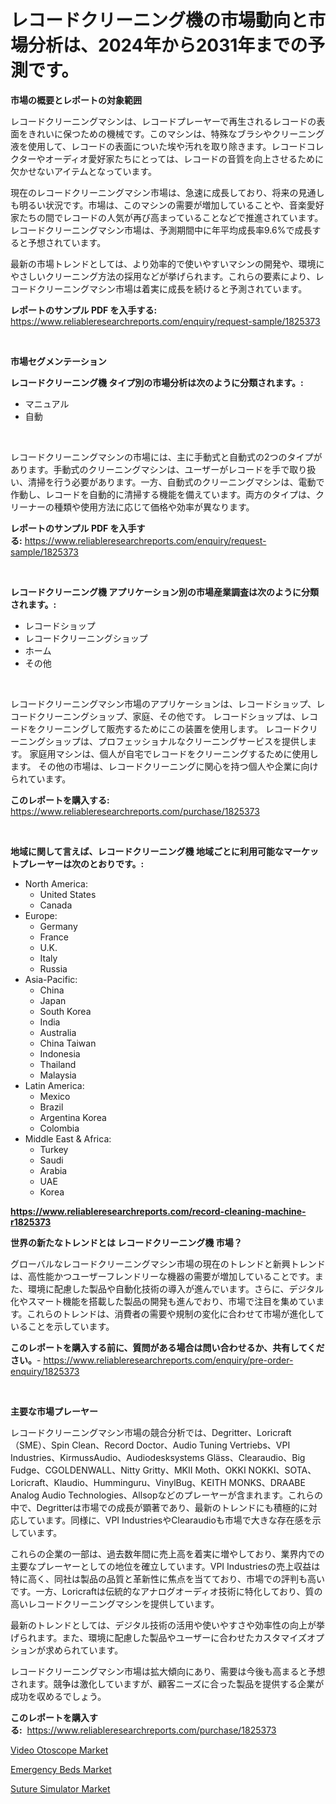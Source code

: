 <p><h1>レコードクリーニング機の市場動向と市場分析は、2024年から2031年までの予測です。</h1></p><p><strong>市場の概要とレポートの対象範囲</strong></p>
<p><p>レコードクリーニングマシンは、レコードプレーヤーで再生されるレコードの表面をきれいに保つための機械です。このマシンは、特殊なブラシやクリーニング液を使用して、レコードの表面についた埃や汚れを取り除きます。レコードコレクターやオーディオ愛好家たちにとっては、レコードの音質を向上させるために欠かせないアイテムとなっています。</p><p>現在のレコードクリーニングマシン市場は、急速に成長しており、将来の見通しも明るい状況です。市場は、このマシンの需要が増加していることや、音楽愛好家たちの間でレコードの人気が再び高まっていることなどで推進されています。レコードクリーニングマシン市場は、予測期間中に年平均成長率9.6%で成長すると予想されています。</p><p>最新の市場トレンドとしては、より効率的で使いやすいマシンの開発や、環境にやさしいクリーニング方法の採用などが挙げられます。これらの要素により、レコードクリーニングマシン市場は着実に成長を続けると予測されています。</p></p>
<p><strong>レポートのサンプル PDF を入手する:</strong> <a href="https://www.reliableresearchreports.com/enquiry/request-sample/1825373">https://www.reliableresearchreports.com/enquiry/request-sample/1825373</a></p>
<p>&nbsp;</p>
<p><strong>市場セグメンテーション</strong></p>
<p><strong>レコードクリーニング機 タイプ別の市場分析は次のように分類されます。:</strong></p>
<p><ul><li>マニュアル</li><li>自動</li></ul></p>
<p>&nbsp;</p>
<p><p>レコードクリーニングマシンの市場には、主に手動式と自動式の2つのタイプがあります。手動式のクリーニングマシンは、ユーザーがレコードを手で取り扱い、清掃を行う必要があります。一方、自動式のクリーニングマシンは、電動で作動し、レコードを自動的に清掃する機能を備えています。両方のタイプは、クリーナーの種類や使用方法に応じて価格や効率が異なります。</p></p>
<p><strong>レポートのサンプル PDF を入手する:</strong>&nbsp;<a href="https://www.reliableresearchreports.com/enquiry/request-sample/1825373">https://www.reliableresearchreports.com/enquiry/request-sample/1825373</a></p>
<p>&nbsp;</p>
<p><strong> レコードクリーニング機 アプリケーション別の市場産業調査は次のように分類されます。:</strong></p>
<p><ul><li>レコードショップ</li><li>レコードクリーニングショップ</li><li>ホーム</li><li>その他</li></ul></p>
<p>&nbsp;</p>
<p><p>レコードクリーニングマシン市場のアプリケーションは、レコードショップ、レコードクリーニングショップ、家庭、その他です。 レコードショップは、レコードをクリーニングして販売するためにこの装置を使用します。 レコードクリーニングショップは、プロフェッショナルなクリーニングサービスを提供します。 家庭用マシンは、個人が自宅でレコードをクリーニングするために使用します。 その他の市場は、レコードクリーニングに関心を持つ個人や企業に向けられています。</p></p>
<p><strong>このレポートを購入する:</strong>&nbsp; <a href="https://www.reliableresearchreports.com/purchase/1825373">https://www.reliableresearchreports.com/purchase/1825373</a></p>
<p>&nbsp;</p>
<p><strong>地域に関して言えば、レコードクリーニング機 地域ごとに利用可能なマーケットプレーヤーは次のとおりです。:</strong></p>
<p><ul>
    <li>
        North America:
        <ul>
            <li>United States</li>
            <li>Canada</li>
        </ul>
    </li>
    <li>
        Europe:
        <ul>
            <li>Germany</li>
            <li>France</li>
            <li>U.K.</li>
            <li>Italy</li>
            <li>Russia</li>
        </ul>
    </li>
    <li>
        Asia-Pacific:
        <ul>
            <li>China</li>
            <li>Japan</li>
            <li>South Korea</li>
            <li>India</li>
            <li>Australia</li>
            <li>China Taiwan</li>
            <li>Indonesia</li>
            <li>Thailand</li>
            <li>Malaysia</li>
        </ul>
    </li>
    <li>
        Latin America:
        <ul>
            <li>Mexico</li>
            <li>Brazil</li>
            <li>Argentina Korea</li>
            <li>Colombia</li>
        </ul>
    </li>
    <li>
        Middle East & Africa:
        <ul>
            <li>Turkey</li>
            <li>Saudi</li>
            <li>Arabia</li>
            <li>UAE</li>
            <li>Korea</li>
        </ul>
    </li>
    </ul></p>
<p><strong><a href="https://www.reliableresearchreports.com/record-cleaning-machine-r1825373">https://www.reliableresearchreports.com/record-cleaning-machine-r1825373</a></strong>&nbsp;</p>
<p><strong>世界の新たなトレンドとは レコードクリーニング機 市場？</strong></p>
<p><p>グローバルなレコードクリーニングマシン市場の現在のトレンドと新興トレンドは、高性能かつユーザーフレンドリーな機器の需要が増加していることです。また、環境に配慮した製品や自動化技術の導入が進んでいます。さらに、デジタル化やスマート機能を搭載した製品の開発も進んでおり、市場で注目を集めています。これらのトレンドは、消費者の需要や規制の変化に合わせて市場が進化していることを示しています。</p></p>
<p><strong>このレポートを購入する前に、質問がある場合は問い合わせるか、共有してください。</strong>- <a href="https://www.reliableresearchreports.com/enquiry/pre-order-enquiry/1825373">https://www.reliableresearchreports.com/enquiry/pre-order-enquiry/1825373</a></p>
<p>&nbsp;</p>
<p><strong>主要な市場プレーヤー</strong></p>
<p><p>レコードクリーニングマシン市場の競合分析では、Degritter、Loricraft（SME）、Spin Clean、Record Doctor、Audio Tuning Vertriebs、VPI Industries、KirmussAudio、Audiodesksystems Gläss、Clearaudio、Big Fudge、CGOLDENWALL、Nitty Gritty、MKII Moth、OKKI NOKKI、SOTA、Loricraft、Klaudio、Humminguru、VinylBug、KEITH MONKS、DRAABE Analog Audio Technologies、Allsopなどのプレーヤーが含まれます。これらの中で、Degritterは市場での成長が顕著であり、最新のトレンドにも積極的に対応しています。同様に、VPI IndustriesやClearaudioも市場で大きな存在感を示しています。</p><p>これらの企業の一部は、過去数年間に売上高を着実に増やしており、業界内での主要なプレーヤーとしての地位を確立しています。VPI Industriesの売上収益は特に高く、同社は製品の品質と革新性に焦点を当てており、市場での評判も高いです。一方、Loricraftは伝統的なアナログオーディオ技術に特化しており、質の高いレコードクリーニングマシンを提供しています。</p><p>最新のトレンドとしては、デジタル技術の活用や使いやすさや効率性の向上が挙げられます。また、環境に配慮した製品やユーザーに合わせたカスタマイズオプションが求められています。</p><p>レコードクリーニングマシン市場は拡大傾向にあり、需要は今後も高まると予想されます。競争は激化していますが、顧客ニーズに合った製品を提供する企業が成功を収めるでしょう。</p></p>
<p><strong>このレポートを購入する:</strong>&nbsp;&nbsp;<a href="https://www.reliableresearchreports.com/purchase/1825373">https://www.reliableresearchreports.com/purchase/1825373</a></p>
<p><p><a href="https://summer-dogwood-3e9.notion.site/Video-Otoscope-Market-Share-Evolution-and-Market-Growth-Trends-2024-2031-5b266b50f25e47608a6985a5b98cda16">Video Otoscope Market</a></p><p><a href="https://lydian-appliance-61d.notion.site/Emergency-Beds-Market-Report-Reveals-the-Latest-Trends-And-Growth-Opportunities-of-this-Market-2dc095f8808b4384b822b6cdfa1dd690">Emergency Beds Market</a></p><p><a href="https://forested-sushi-9b0.notion.site/Suture-Simulator-Market-Research-Report-Its-History-and-Forecast-2024-to-2031-b6204e4ef49c4f8a8965fbef5ce15e03">Suture Simulator Market</a></p></p>